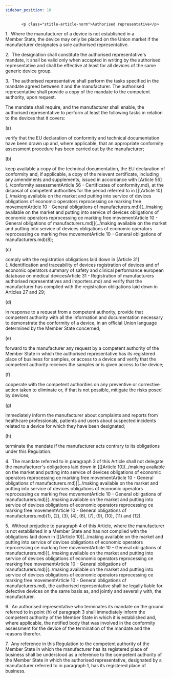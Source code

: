 ```yaml
---
sidebar_position: 10
---
```

           <p class="stitle-article-norm">Authorised representative</p>
   <p class="norm">1.&nbsp;&nbsp;Where the manufacturer of a device is 
not established in a Member&nbsp;State, the device may only be placed on
 the Union market if the manufacturer designates a sole authorised 
representative.</p>
   <p class="norm">2.&nbsp;&nbsp;The designation shall constitute the 
authorised representative's mandate, it shall be valid only when 
accepted in writing by the authorised representative and shall be 
effective at least for all devices of the same generic device group.</p>
   <p class="norm">3.&nbsp;&nbsp;The authorised representative shall 
perform the tasks specified in the mandate agreed between it and the 
manufacturer. The authorised representative shall provide a copy of the 
mandate to the competent authority, upon request.</p>
   <p class="norm">The mandate shall require, and the manufacturer shall
 enable, the authorised representative to perform at least the following
 tasks in relation to the devices that it covers:</p>
   <div class="grid-container grid-list">
      <div class="list grid-list-column-1">
         <span>(a)&nbsp;</span>
      </div>
      <div class="grid-list-column-2">
         <p class="norm">verify that the EU declaration of conformity 
and technical documentation have been drawn up and, where applicable, 
that an appropriate conformity assessment procedure has been carried out
 by the manufacturer;</p>
      </div>
   </div>
   <div class="grid-container grid-list">
      <div class="list grid-list-column-1">
         <span>(b)&nbsp;</span>
      </div>
      <div class="grid-list-column-2">
         <p class="norm">keep available a copy of the technical 
documentation, the EU declaration of conformity and, if applicable, a 
copy of the relevant certificate, including any amendments and 
supplements, issued in accordance with [Article&nbsp;56](../conformity assessmentArticle 56 - Certificates of conformity.md), at the disposal 
of competent authorities for the period referred to in 
[[[Article&nbsp;10](../making available on the market and putting  into service of devices obligations of economic operators  reprocessing ce marking free movementArticle 10 - General obligations of manufacturers.md)](../making available on the market and putting  into service of devices obligations of economic operators  reprocessing ce marking free movementArticle 10 - General obligations of manufacturers.md)](../making available on the market and putting  into service of devices obligations of economic operators  reprocessing ce marking free movementArticle 10 - General obligations of manufacturers.md)(8);</p>
      </div>
   </div>
   <div class="grid-container grid-list">
      <div class="list grid-list-column-1">
         <span>(c)&nbsp;</span>
      </div>
      <div class="grid-list-column-2">
         <p class="norm">comply with the registration obligations laid 
down in [Article&nbsp;31](../identification and traceability of devices  registration of devices and of economic operators summary of safety  and clinical performance european database on medical devicesArticle 31 - Registration of manufacturers authorised representatives and importers.md) and verify that the manufacturer has complied 
with the registration obligations laid down in Articles&nbsp;27 and 29;</p>
      </div>
   </div>
   <div class="grid-container grid-list">
      <div class="list grid-list-column-1">
         <span>(d)&nbsp;</span>
      </div>
      <div class="grid-list-column-2">
         <p class="norm">in response to a request from a competent 
authority, provide that competent authority with all the information and
 documentation necessary to demonstrate the conformity of a device, in 
an official Union language determined by the Member&nbsp;State 
concerned;</p>
      </div>
   </div>
   <div class="grid-container grid-list">
      <div class="list grid-list-column-1">
         <span>(e)&nbsp;</span>
      </div>
      <div class="grid-list-column-2">
         <p class="norm">forward to the manufacturer any request by a 
competent authority of the Member&nbsp;State in which the authorised 
representative has its registered place of business for samples, or 
access to a device and verify that the competent authority receives the 
samples or is given access to the device;</p>
      </div>
   </div>
   <div class="grid-container grid-list">
      <div class="list grid-list-column-1">
         <span>(f)&nbsp;</span>
      </div>
      <div class="grid-list-column-2">
         <p class="norm">cooperate with the competent authorities on any
 preventive or corrective action taken to eliminate or, if that is not 
possible, mitigate the risks posed by devices;</p>
      </div>
   </div>
   <div class="grid-container grid-list">
      <div class="list grid-list-column-1">
         <span>(g)&nbsp;</span>
      </div>
      <div class="grid-list-column-2">
         <p class="norm">immediately inform the manufacturer about 
complaints and reports from healthcare professionals, patients and users
 about suspected incidents related to a device for which they have been 
designated;</p>
      </div>
   </div>
   <div class="grid-container grid-list">
      <div class="list grid-list-column-1">
         <span>(h)&nbsp;</span>
      </div>
      <div class="grid-list-column-2">
         <p class="norm">terminate the mandate if the manufacturer acts contrary to its obligations under this Regulation.</p>
      </div>
   </div>
   <p class="norm">4.&nbsp;&nbsp;The mandate referred to in 
paragraph&nbsp;3 of this Article&nbsp;shall not delegate the 
manufacturer's obligations laid down in [[[Article&nbsp;10](../making available on the market and putting  into service of devices obligations of economic operators  reprocessing ce marking free movementArticle 10 - General obligations of manufacturers.md)](../making available on the market and putting  into service of devices obligations of economic operators  reprocessing ce marking free movementArticle 10 - General obligations of manufacturers.md)](../making available on the market and putting  into service of devices obligations of economic operators  reprocessing ce marking free movementArticle 10 - General obligations of manufacturers.md)(1), (2), (3), 
(4), (6), (7), (9), (10), (11) and (12).</p>
   <p class="norm">5.&nbsp;&nbsp;Without prejudice to paragraph&nbsp;4 
of this Article, where the manufacturer is not established in a 
Member&nbsp;State and has not complied with the obligations laid down in
 [[[Article&nbsp;10](../making available on the market and putting  into service of devices obligations of economic operators  reprocessing ce marking free movementArticle 10 - General obligations of manufacturers.md)](../making available on the market and putting  into service of devices obligations of economic operators  reprocessing ce marking free movementArticle 10 - General obligations of manufacturers.md)](../making available on the market and putting  into service of devices obligations of economic operators  reprocessing ce marking free movementArticle 10 - General obligations of manufacturers.md), the authorised representative shall be legally liable 
for defective devices on the same basis as, and jointly and severally 
with, the manufacturer.</p>
   <p class="norm">6.&nbsp;&nbsp;An authorised representative who 
terminates its mandate on the ground referred to in point&nbsp;(h) of 
paragraph&nbsp;3 shall immediately inform the competent authority of the
 Member&nbsp;State in which it is established and, where applicable, the
 notified body that was involved in the conformity assessment for the 
device of the termination of the mandate and the reasons therefor.</p>
   <p class="norm">7.&nbsp;&nbsp;Any reference in this Regulation to the
 competent authority of the Member&nbsp;State in which the manufacturer 
has its registered place of business shall be understood as a reference 
to the competent authority of the Member&nbsp;State in which the 
authorised representative, designated by a manufacturer referred to in 
paragraph&nbsp;1, has its registered place of business.</p>